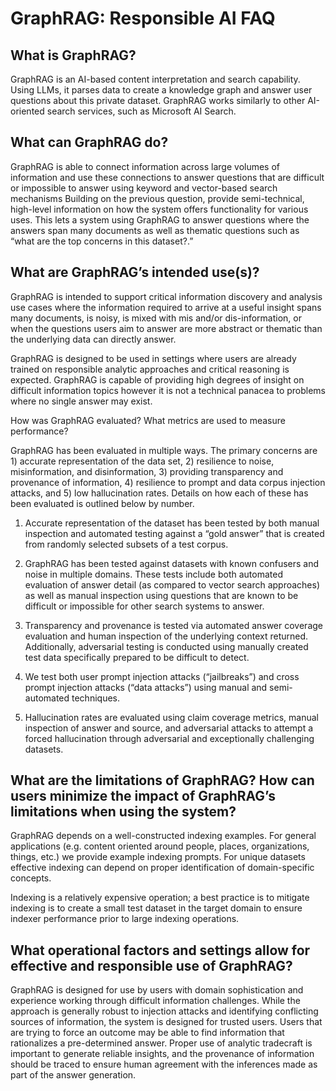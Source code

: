 # GraphRAG: Responsible AI FAQ 

## What is GraphRAG? 

GraphRAG is an AI-based content interpretation and search capability. Using LLMs, it parses data to create a knowledge graph and answer user questions about this private dataset.  GraphRAG works similarly to other AI-oriented search services, such as Microsoft AI Search. 

## What can GraphRAG do?  

GraphRAG is able to connect information across large volumes of information and use these connections to answer questions that are difficult or impossible to answer using keyword and vector-based search mechanisms Building on the previous question, provide semi-technical, high-level information on how the system offers functionality for various uses.  This lets a system using GraphRAG to answer questions where the answers span many documents as well as thematic questions such as “what are the top concerns in this dataset?.” 

## What are GraphRAG’s intended use(s)? 

GraphRAG is intended to support critical information discovery and analysis use cases where the information required to arrive at a useful insight spans many documents, is noisy, is mixed with mis and/or dis-information, or when the questions users aim to answer are more abstract or thematic than the underlying data can directly answer. 

GraphRAG is designed to be used in settings where users are already trained on responsible analytic approaches and critical reasoning is expected.  GraphRAG is capable of providing high degrees of insight on difficult information topics however it is not a technical panacea to problems where no single answer may exist. 

How was GraphRAG evaluated? What metrics are used to measure performance? 

GraphRAG has been evaluated in multiple ways.  The primary concerns are 1) accurate representation of the data set, 2) resilience to noise, misinformation, and disinformation, 3) providing transparency and provenance of information, 4) resilience to prompt and data corpus injection attacks, and 5) low hallucination rates.  Details on how each of these has been evaluated is outlined below by number. 

1) Accurate representation of the dataset has been tested by both manual inspection and automated testing against a “gold answer” that is created from randomly selected subsets of a test corpus. 

2) GraphRAG has been tested against datasets with known confusers and noise in multiple domains. These tests include both automated evaluation of answer detail (as compared to vector search approaches) as well as manual inspection using questions that are known to be difficult or impossible for other search systems to answer. 

3) Transparency and provenance is tested via automated answer coverage evaluation and human inspection of the underlying context returned. Additionally, adversarial testing is conducted using manually created test data specifically prepared to be difficult to detect. 

4) We test both user prompt injection attacks (“jailbreaks”) and cross prompt injection attacks (“data attacks”) using manual and semi-automated techniques. 

5) Hallucination rates are evaluated using claim coverage metrics, manual inspection of answer and source, and adversarial attacks to attempt a forced hallucination through adversarial and exceptionally challenging datasets. 

## What are the limitations of GraphRAG? How can users minimize the impact of GraphRAG’s limitations when using the system? 

GraphRAG depends on a well-constructed indexing examples.  For general applications (e.g. content oriented around people, places, organizations, things, etc.) we provide example indexing prompts. For unique datasets effective indexing can depend on proper identification of domain-specific concepts.   

Indexing is a relatively expensive operation; a best practice is to mitigate indexing is to create a small test dataset in the target domain to ensure indexer performance prior to large indexing operations. 

## What operational factors and settings allow for effective and responsible use of GraphRAG? 

GraphRAG is designed for use by users with domain sophistication and experience working through difficult information challenges.  While the approach is generally robust to injection attacks and identifying conflicting sources of information, the system is designed for trusted users.  Users that are trying to force an outcome may be able to find information that rationalizes a pre-determined answer.  Proper use of analytic tradecraft is important to generate reliable insights, and the provenance of information should be traced to ensure human agreement with the inferences made as part of the answer generation. 